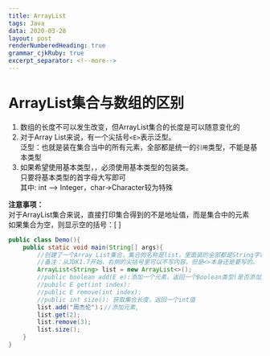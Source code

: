```yaml
---
title: ArrayList
tags: Java
data: 2020-03-28
layout: post
renderNumberedHeading: true
grammar_cjkRuby: true
excerpt_separator: <!--more-->
---
```

<p align="center"></p>
<!--more-->

# ArrayList集合与数组的区别
1.  数组的长度不可以发生改变，但ArrayList集合的长度是可以随意变化的    
2.  对于Array List来说，有一个尖括号`<E>`表示泛型。   
		泛型：也就是装在集合当中的所有元素，全部都是统一的`引用`类型，不能是基本类型 
3. 如果希望使用基本类型，，必须使用基本类型的包装类。    
    只要将基本类型的首字母大写即可    
	其中: int --> Integer，char->Character较为特殊      
	

**注意事项：**     
	对于ArrayList集合来说，直接打印集合得到的不是地址值，而是集合中的元素     
	如果集合为空，则显示空的括号：[ ]
```java
public class Demo(){
	public static void main(String[] args){
		//创建了一个Array List集合，集合的名称是list，里面装的全部都是String字符串类型的数据
		//备注：从JDK1.7开始，右侧的尖括号里可以不写内容，但是<>本身还是要写的。
		ArrayList<String> list = new ArrayList<>();
		//public boolean add(E e):添加一个元素，返回一个Boolean类型(是否添加成功)
		//pubilc E get(int index):
		//public E remove(int index):
		//public int size(): 获取集合长度，返回一个int值
		list.add("周杰伦")；//添加元素,
		list.get(2);
		list.remove(3);
		list.size();
	}
}
```